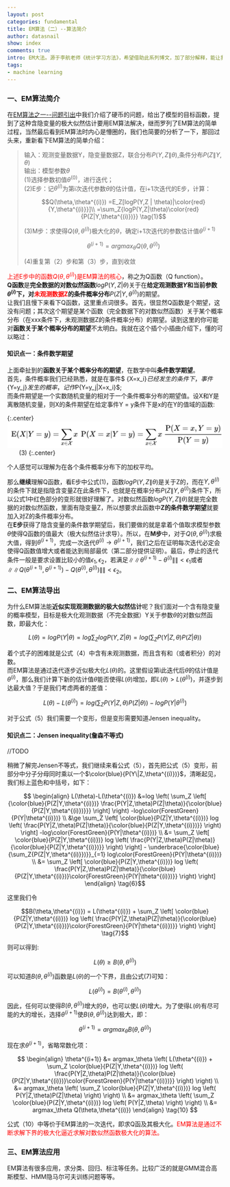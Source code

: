 ```yaml
---
layout: post
categories: fundamental
title: EM算法（二）--算法简介
author: datasnail
show: index
comments: true
intro: EM大法。源于李航老师《统计学习方法》，希望借助此系列博文，加了部分解释，能让我较好的再理解下EM算法。
tags:
- machine learning
---
```


### 一、EM算法简介
在[EM算法之一--问题引出](/fundamental/2018/07/06/machine_learning_em.html)中我们介绍了硬币的问题，给出了模型的目标函数，提到了这种含隐变量的极大似然估计要用EM算法解决，继而罗列了EM算法的简单过程，当然最后看到EM算法时内心是懵圈的，我们也简要的分析了一下，那回过头来，重新看下EM算法的简单介绍：  

> 输入：观测变量数据Y，隐变量数据Z，联合分布$P(Y,Z\|\theta)$,条件分布$P(Z\|Y,\theta)$  
> 输出：模型参数$\theta$  
> (1)选择参数初值$\theta^{(0)}$，进行迭代；   
> (2)E步：记$\theta^{(i)}$为第i次迭代参数$\theta$的估计值，在i+1次迭代的E步，计算：
> 
> $$Q(\theta,\theta^{(i)}) =E_Z[logP(Y,Z | \theta)|\color{red}{Y,\theta^{(i)}}]\\ =\sum_Z{logP(Y,Z|\theta)\color{red}{P(Z|Y,\theta^{(i)})}} \tag{1}$$
> 
> (3)M步：求使得$Q(\theta,\theta^{(i)})$极大化的$\theta$，确定i+1次迭代的参数估计值$\theta^{(i+1)}$  
> 
> $$\theta^{(i+1)}=argmax_\theta Q(\theta,\theta^{(i)}) \tag{2}$$
> 
> (4)重复第（2）步和第（3）步，直到收敛

<span style='color:red'>上述E步中的函数$Q(\theta,\theta^{(i)})$是EM算法的核心</span>，称之为Q函数（Q function）。  
**Q函数**是**完全数据的对数似然函数**$logP(Y,Z | \theta)$关于在**给定观测数据$Y$和当前参数$\theta^{(i)}$下，对<span style='color:red'>未观测数据Z</span>的条件概率分布**$P(Z|Y,\theta^{(i)})$的期望。   
让我们且慢下来看下Q函数，这里重点词很多。首先，很显然Q函数是个期望，这没有问题；其次这个期望是某个函数（完全数据下的对数似然函数）关于某个概率分布（在xxx条件下，未观测数据Z的条件概率分布）的期望。读到这里的你可能对**函数关于某个概率分布的期望**不太明白。我就在这个插个小插曲介绍下，懂的可以略过：
#### **知识点一：条件数学期望**
上面牵扯到的**函数关于某个概率分布的期望**，在数学中叫**条件数学期望**。  
首先，条件概率我们已经熟悉，就是在事件$ \{X=x_i\}$已经发生的条件下，事件$\{Y=y_j\}$发生的概率，记作$P{Y=y_j|X=x_i}$;  
而条件期望是一个实数随机变量的相对于一个条件概率分布的期望值。设X和Y是离散随机变量，则X的条件期望在给定事件Y = y条件下是x的在Y的值域的函数:

{:.center}
![](/postimg/em/cpf.png)  &nbsp;&nbsp;&nbsp;&nbsp;&nbsp;&nbsp; (3)
{:.center}

个人感觉可以理解为在各个条件概率分布下的加权平均。

那么**继续**理解Q函数，看E步中公式(1)，函数$logP(Y,Z\| \theta)$是关于Z的，而在$Y,\theta^{(i)}$的条件下就是指隐含变量Z在此条件下，也就是在概率分布$P(Z\|Y,\theta^{(i)})$条件下，所以公式1中红色部分的变形就很好理解了。对数似然函数$logP(Y,Z\| \theta)$就是完全数据的对数似然函数，里面有隐变量Z，所以想要求此函数中**Z的条件数学期望**就要加入对Z的条件概率分布。  
在**E步**获得了隐含变量的条件数学期望后，我们要做的就是拿着个值取求模型参数$\theta$使得Q函数的值最大（极大似然估计求导）。所以，在**M步**中，对于$Q(\theta,\theta^{(i)})$求极大值，得到$\theta^{(i+1)}$，完成一次迭代$\theta^{(i)} \to \theta^{(i+1)}$，我们之后在证明每次迭代必定会使得Q函数值增大或者能达到局部最优（第二部分提供证明）。最后，停止的迭代条件一般是要求设置比较小的值$\epsilon_1,\epsilon_2$，若满足$\|\|\theta^{(i+1)}-\theta^{(i)}\|\|<\epsilon_1$或者$\|\|Q(\theta^{(i+1)},\theta^{(i+1)})-Q(\theta^{(i)},\theta^{(i)})\|\|<\epsilon_2$。

### 二、EM算法导出
为什么EM算法能**近似实现观测数据的极大似然估计**呢？我们面对一个含有隐变量的概率模型，目标是极大化观测数据（不完全数据）Y关于参数$\theta$的对数似然函数，即最大化：  

$$L(\theta) =logP(Y|\theta) =log\sum_Z{logP(Y,Z|\theta)} =log(\sum_Z{P(Y|Z,\theta)P(Z|\theta)}) \tag{4}$$

着个式子的困难就是公式（4）中含有未观测数据，而且含有和（或者积分）的对数。  
而EM算法是通过迭代逐步近似极大化$L(\theta)$的。这里假设第i此迭代后$\theta$的估计值是$\theta^{(i)}$，那么我们计算下新的估计值$\theta$能否使得$L(\theta)$增加，即$L(\theta)>L(\theta^{(i)})$，并逐步到达最大值？于是我们考虑两者的差值：  

$$L(\theta)-L(\theta^{(i)})=log \left( \sum_Z{P(Y|Z,\theta)P(Z|\theta)} \right)-logP(Y|\theta^{(i)}) \tag{5}$$

对于公式（5）我们需要一个变形，但是变形需要知道Jensen inequality。   

#### **知识点二：Jensen inequality(詹森不等式)**
//TODO

 
稍微了解完Jensen不等式，我们继续来看公式（5），首先把公式（5）变形，前部分中分子分母同时乘以一个$\color{blue}{P(Y\|Z,\theta^{(i)})}$，清晰起见，我们标上蓝色和中括号，如下：   

$$
\begin{align}
L(\theta)-L(\theta^{(i)}) &=log \left( \sum_Z \left[ {\color{blue}{P(Z|Y,\theta^{(i)})} \frac{P(Y|Z,\theta)P(Z|\theta)}{\color{blue}{P(Z|Y,\theta^{(i)})}}} \right] \right) -log\color{ForestGreen}{P(Y|\theta^{(i)})}  \\
&\ge \sum_Z \left[ \color{blue}{P(Z|Y,\theta^{(i)})} log \left( \frac{P(Y|Z,\theta)P(Z|\theta)}{\color{blue}{P(Z|Y,\theta^{(i)})}} \right) \right] -log\color{ForestGreen}{P(Y|\theta^{(i)})}  \\
&= \sum_Z \left[ \color{blue}{P(Z|Y,\theta^{(i)})} log \left( \frac{P(Y|Z,\theta)P(Z|\theta)}{\color{blue}{P(Z|Y,\theta^{(i)})}} \right) \right] - \underbrace{\color{blue}{\sum_Z{P(Z|Y,\theta^{(i)}})}}_{=1} log\color{ForestGreen}{P(Y|\theta^{(i)})}  \\
&= \sum_Z \left[ \color{blue}{P(Z|Y,\theta^{(i)})} log \left( \frac{P(Y|Z,\theta)P(Z|\theta)}{\color{blue}{P(Z|Y,\theta^{(i)})}\color{ForestGreen}{P(Y|\theta^{(i)})}} \right) \right]
\end{align}
\tag{6}$$

这里我们令

$$B(\theta,\theta^{(i)}) = L(\theta^{(i)}) + \sum_Z \left[ \color{blue}{P(Z|Y,\theta^{(i)})} log \left( \frac{P(Y|Z,\theta)P(Z|\theta)}{\color{blue}{P(Z|Y,\theta^{(i)})}\color{ForestGreen}{P(Y|\theta^{(i)})}} \right) \right] \tag{7}$$

则可以得到:

$$L(\theta) \ge B(\theta,\theta^{(i)}) \tag{8}$$

可以知道$B(\theta,\theta^{(i)})$函数是$L(\theta)$的一个下界，且由公式(7)可知：

$$L(\theta^{(i)}) = B(\theta^{(i)},\theta^{(i)})$$

因此，任何可以使得$B(\theta,\theta^{(i)})$增大的$\theta$，也可以使$L(\theta)$增大。为了使得$L(\theta)$有尽可能的大的增长，选择$\theta^{(i+1)}$使$B(\theta,\theta^{(i)})$达到极大，即：

$$\theta^{(i+1)}=argmax_\theta B(\theta,\theta^{(i)}) \tag{9}$$

现在求$\theta^{(i+1)}$，省略常数化项：

$$
\begin{align}
\theta^{(i+1)} &= argmax_\theta \left( L(\theta^{(i)}) + \sum_Z \color{blue}{P(Z|Y,\theta^{(i)})} log \left( \frac{P(Y|Z,\theta)P(Z|\theta)}{\color{blue}{P(Z|Y,\theta^{(i)})}\color{ForestGreen}{P(Y|\theta^{(i)})}} \right) \right)  \\
&= argmax_\theta \left( \sum_Z \color{blue}{P(Z|Y,\theta^{(i)})} log \left( P(Y|Z,\theta)P(Z|\theta) \right) \right)  \\
&= argmax_\theta \left( \sum_Z \color{blue}{P(Z|Y,\theta^{(i)})} log \left( P(Y|Z,\theta) \right) \right)  \\
&= argmax_\theta Q(\theta,\theta^{(i)})
\end{align}
\tag{10}
$$

公式（10）中等价于EM算法的一次迭代，即求Q函及其极大化。<span style='color:red'>EM算法是通过不断求解下界的极大化逼近求解对数似然函数极大化的算法。</span>

### 三、EM算法应用
EM算法有很多应用，求分类、回归、标注等任务。比较广泛的就是GMM混合高斯模型、HMM隐马尔可夫训练问题等等。